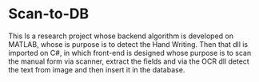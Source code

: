 # Scan-to-DB
This Is a research project whose backend algorithm is developed on MATLAB, whose is purpose is to detect the Hand Writing. Then that dll is imported on C#, in which front-end is designed whose purpose is to scan the manual form via scanner, extract the fields and via the OCR dll detect the text from image and then insert it in the database.
